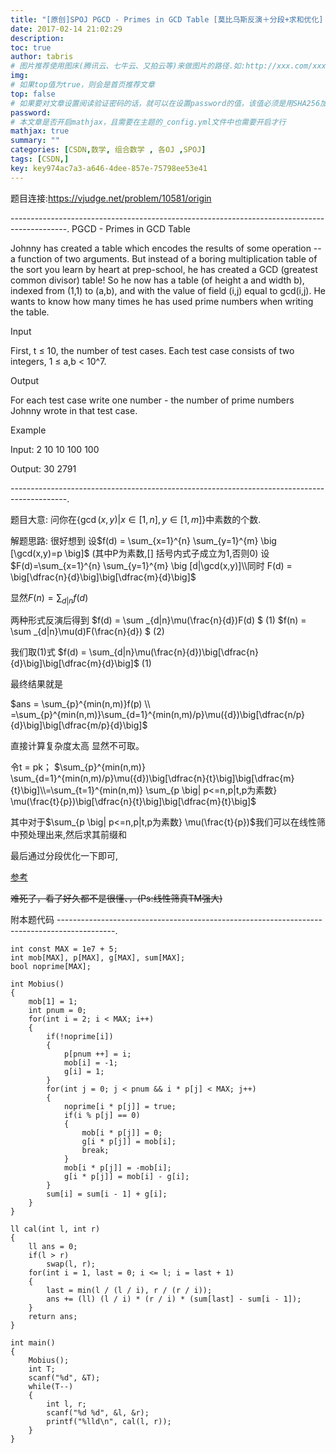 ```yaml
---
title: "[原创]SPOJ PGCD - Primes in GCD Table [莫比乌斯反演＋分段+求和优化]【组合数学】"
date: 2017-02-14 21:02:29
description:
toc: true
author: tabris
# 图片推荐使用图床(腾讯云、七牛云、又拍云等)来做图片的路径.如:http://xxx.com/xxx.jpg
img:
# 如果top值为true，则会是首页推荐文章
top: false
# 如果要对文章设置阅读验证密码的话，就可以在设置password的值，该值必须是用SHA256加密后的密码，防止被他人识破
password:
# 本文章是否开启mathjax，且需要在主题的_config.yml文件中也需要开启才行
mathjax: true
summary: ""
categories: [CSDN,数学, 组合数学 , 各OJ ,SPOJ]
tags: [CSDN,]
key: key974ac7a3-a646-4dee-857e-75798ee53e41
---
```


题目连接:https://vjudge.net/problem/10581/origin

--------------------------------------------------------------------------------------------.
PGCD - Primes in GCD Table

Johnny has created a table which encodes the results of some operation -- a function of two arguments. But instead of a boring multiplication table of the sort you learn by heart at prep-school, he has created a GCD (greatest common divisor) table! So he now has a table (of height a and width b), indexed from (1,1) to (a,b), and with the value of field (i,j) equal to gcd(i,j). He wants to know how many times he has used prime numbers when writing the table.

Input

First, t ≤ 10, the number of test cases. Each test case consists of two integers, 1 ≤ a,b < 10^7.

Output

For each test case write one number - the number of prime numbers Johnny wrote in that test case.

Example

Input:
2
10 10
100 100

Output:
30
2791

--------------------------------------------------------------------------------------------.

题目大意:
问你在$\{\gcd{(x,y)}\big | x \in [1,n] ,y\in [1,m]\}$中素数的个数.

解题思路:
很好想到
设$f(d) = \sum_{x=1}^{n} \sum_{y=1}^{m} \big [\gcd(x,y)=p \big]$  (其中P为素数,[] 括号内式子成立为1,否则0)
设$F(d)=\sum_{x=1}^{n} \sum_{y=1}^{m} \big [d|\gcd(x,y)]\\同时 F(d) = \big[\dfrac{n}{d}\big]\big[\dfrac{m}{d}\big]$

显然$F(n) = \sum_{d|n}f(d)$

两种形式反演后得到
$f(d) = \sum _{d|n}\mu(\frac{n}{d})F(d)  $ (1)
$f(n) = \sum _{d|n}\mu(d)F(\frac{n}{d})  $ (2)

我们取(1)式
$f(d) = \sum_{d|n}\mu(\frac{n}{d})\big[\dfrac{n}{d}\big]\big[\dfrac{m}{d}\big]$ (1)

最终结果就是

$ans = \sum_{p}^{min(n,m)}f(p)  \\ =\sum_{p}^{min(n,m)}\sum_{d=1}^{min(n,m)/p}\mu({d})\big[\dfrac{n/p}{d}\big]\big[\dfrac{m/p}{d}\big]$

直接计算复杂度太高 显然不可取。

令t = pk；
$\sum_{p}^{min(n,m)} \sum_{d=1}^{min(n,m)/p}\mu({d})\big[\dfrac{n}{t}\big]\big[\dfrac{m}{t}\big]\\=\sum_{t=1}^{min(n,m)} \sum_{p \big| p<=n,p|t,p为素数} \mu(\frac{t}{p})\big[\dfrac{n}{t}\big]\big[\dfrac{m}{t}\big]$


其中对于$\sum_{p \big| p<=n,p|t,p为素数} \mu(\frac{t}{p})$我们可以在线性筛中预处理出来,然后求其前缀和

最后通过分段优化一下即可,

[参考](http://blog.csdn.net/tc_to_top/article/details/47804647)

~~难死了，看了好久都不是很懂、，(Ps:线性筛真TM强大)~~

附本题代码
--------------------------------------------------------------------------------------------.
```
int const MAX = 1e7 + 5;
int mob[MAX], p[MAX], g[MAX], sum[MAX];
bool noprime[MAX];

int Mobius()
{
    mob[1] = 1;
    int pnum = 0;
    for(int i = 2; i < MAX; i++)
    {
        if(!noprime[i])
        {
            p[pnum ++] = i;
            mob[i] = -1;
            g[i] = 1;
        }
        for(int j = 0; j < pnum && i * p[j] < MAX; j++)
        {
            noprime[i * p[j]] = true;
            if(i % p[j] == 0)
            {
                mob[i * p[j]] = 0;
                g[i * p[j]] = mob[i];
                break;
            }
            mob[i * p[j]] = -mob[i];
            g[i * p[j]] = mob[i] - g[i];
        }
        sum[i] = sum[i - 1] + g[i];
    }
}

ll cal(int l, int r)
{
    ll ans = 0;
    if(l > r)
        swap(l, r);
    for(int i = 1, last = 0; i <= l; i = last + 1)
    {
        last = min(l / (l / i), r / (r / i));
        ans += (ll) (l / i) * (r / i) * (sum[last] - sum[i - 1]);
    }
    return ans;
}

int main()
{
    Mobius();
    int T;
    scanf("%d", &T);
    while(T--)
    {
        int l, r;
        scanf("%d %d", &l, &r);
        printf("%lld\n", cal(l, r));
	}
}
```
